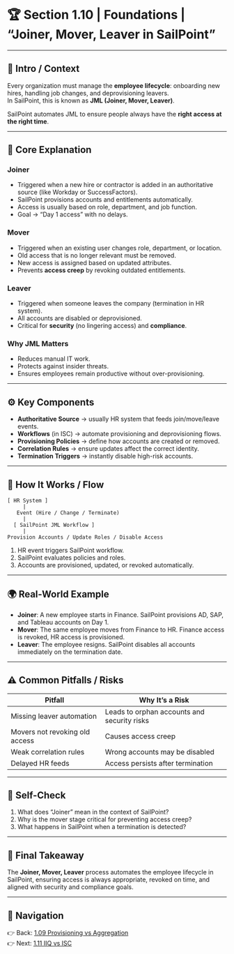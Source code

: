 # 🏆 Section 1.10 | Foundations | “Joiner, Mover, Leaver in SailPoint”

---

## 📖 Intro / Context
Every organization must manage the **employee lifecycle**: onboarding new hires, handling job changes, and deprovisioning leavers.  
In SailPoint, this is known as **JML (Joiner, Mover, Leaver)**.  

SailPoint automates JML to ensure people always have the **right access at the right time**.  

---

## 🏢 Core Explanation

### Joiner
- Triggered when a new hire or contractor is added in an authoritative source (like Workday or SuccessFactors).  
- SailPoint provisions accounts and entitlements automatically.  
- Access is usually based on role, department, and job function.  
- Goal → “Day 1 access” with no delays.  

### Mover
- Triggered when an existing user changes role, department, or location.  
- Old access that is no longer relevant must be removed.  
- New access is assigned based on updated attributes.  
- Prevents **access creep** by revoking outdated entitlements.  

### Leaver
- Triggered when someone leaves the company (termination in HR system).  
- All accounts are disabled or deprovisioned.  
- Critical for **security** (no lingering access) and **compliance**.  

### Why JML Matters
- Reduces manual IT work.  
- Protects against insider threats.  
- Ensures employees remain productive without over-provisioning.  

---

## ⚙️ Key Components
- **Authoritative Source** → usually HR system that feeds join/move/leave events.  
- **Workflows** (in ISC) → automate provisioning and deprovisioning flows.  
- **Provisioning Policies** → define how accounts are created or removed.  
- **Correlation Rules** → ensure updates affect the correct identity.  
- **Termination Triggers** → instantly disable high-risk accounts.  

---

## 🔄 How It Works / Flow

```
[ HR System ]
     |
   Event (Hire / Change / Terminate)
     |
  [ SailPoint JML Workflow ]
     |
Provision Accounts / Update Roles / Disable Access
```

1. HR event triggers SailPoint workflow.  
2. SailPoint evaluates policies and roles.  
3. Accounts are provisioned, updated, or revoked automatically.  

---

## 🌍 Real-World Example
- **Joiner**: A new employee starts in Finance. SailPoint provisions AD, SAP, and Tableau accounts on Day 1.  
- **Mover**: The same employee moves from Finance to HR. Finance access is revoked, HR access is provisioned.  
- **Leaver**: The employee resigns. SailPoint disables all accounts immediately on the termination date.  

---

## ⚠️ Common Pitfalls / Risks
| Pitfall | Why It’s a Risk |
|---------|-----------------|
| Missing leaver automation | Leads to orphan accounts and security risks |
| Movers not revoking old access | Causes access creep |
| Weak correlation rules | Wrong accounts may be disabled |
| Delayed HR feeds | Access persists after termination |

---

## 📝 Self-Check
1. What does “Joiner” mean in the context of SailPoint?  
2. Why is the mover stage critical for preventing access creep?  
3. What happens in SailPoint when a termination is detected?  

---

## 🎯 Final Takeaway
The **Joiner, Mover, Leaver** process automates the employee lifecycle in SailPoint, ensuring access is always appropriate, revoked on time, and aligned with security and compliance goals.  

---

## 🔗 Navigation
👉 Back: [1.09 Provisioning vs Aggregation](1.09-provisioning-vs-aggregation.md)  
👉 Next: [1.11 IIQ vs ISC](1.11-iiq-vs-isc.md)  
